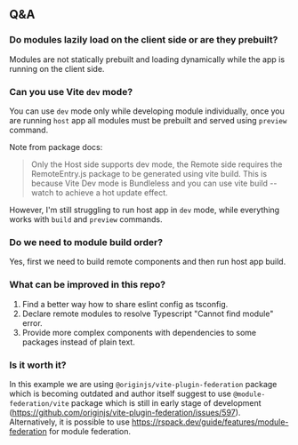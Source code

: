 ## Q&A

### Do modules lazily load on the client side or are they prebuilt?
Modules are not statically prebuilt and loading dynamically while the app is running on the client side.

### Can you use Vite `dev` mode?
You can use `dev` mode only while developing module individually, once you are running `host` app all modules must be prebuilt and served using `preview` command. 

Note from package docs:

> Only the Host side supports dev mode, the Remote side requires the RemoteEntry.js package to be generated using vite build. This is because Vite Dev mode is Bundleless and you can use vite build --watch to achieve a hot update effect.

However, I'm still struggling to run host app in `dev` mode, while everything works with `build` and `preview` commands.


### Do we need to module build order?
Yes, first we need to build remote components and then run host app build.

### What can be improved in this repo?
1) Find a better way how to share eslint config as tsconfig.
2) Declare remote modules to resolve Typescript "Cannot find module" error.
3) Provide more complex components with dependencies to some packages instead of plain text.

### Is it worth it?
In this example we are using `@originjs/vite-plugin-federation` package which is becoming outdated and author itself suggest
to use `@module-federation/vite` package which is still in early stage of development
(https://github.com/originjs/vite-plugin-federation/issues/597). Alternatively,
it is possible to use https://rspack.dev/guide/features/module-federation for module federation.